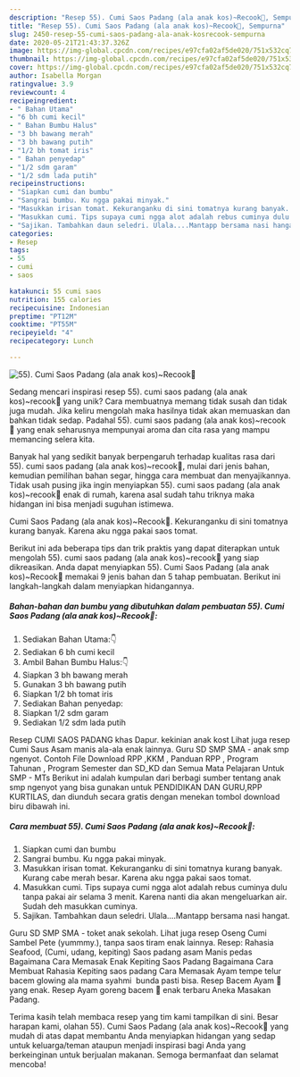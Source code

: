 ```yaml
---
description: "Resep 55). Cumi Saos Padang (ala anak kos)~Recook🦑, Sempurna"
title: "Resep 55). Cumi Saos Padang (ala anak kos)~Recook🦑, Sempurna"
slug: 2450-resep-55-cumi-saos-padang-ala-anak-kosrecook-sempurna
date: 2020-05-21T21:43:37.326Z
image: https://img-global.cpcdn.com/recipes/e97cfa02af5de020/751x532cq70/55-cumi-saos-padang-ala-anak-kosrecook🦑-foto-resep-utama.jpg
thumbnail: https://img-global.cpcdn.com/recipes/e97cfa02af5de020/751x532cq70/55-cumi-saos-padang-ala-anak-kosrecook🦑-foto-resep-utama.jpg
cover: https://img-global.cpcdn.com/recipes/e97cfa02af5de020/751x532cq70/55-cumi-saos-padang-ala-anak-kosrecook🦑-foto-resep-utama.jpg
author: Isabella Morgan
ratingvalue: 3.9
reviewcount: 4
recipeingredient:
- " Bahan Utama"
- "6 bh cumi kecil"
- " Bahan Bumbu Halus"
- "3 bh bawang merah"
- "3 bh bawang putih"
- "1/2 bh tomat iris"
- " Bahan penyedap"
- "1/2 sdm garam"
- "1/2 sdm lada putih"
recipeinstructions:
- "Siapkan cumi dan bumbu"
- "Sangrai bumbu. Ku ngga pakai minyak."
- "Masukkan irisan tomat. Kekuranganku di sini tomatnya kurang banyak. Kurang cabe merah besar. Karena aku ngga pakai saos tomat."
- "Masukkan cumi. Tips supaya cumi ngga alot adalah rebus cuminya dulu tanpa pakai air selama 3 menit. Karena nanti dia akan mengeluarkan air. Sudah deh masukkan cuminya."
- "Sajikan. Tambahkan daun seledri. Ulala....Mantapp bersama nasi hangat."
categories:
- Resep
tags:
- 55
- cumi
- saos

katakunci: 55 cumi saos 
nutrition: 155 calories
recipecuisine: Indonesian
preptime: "PT12M"
cooktime: "PT55M"
recipeyield: "4"
recipecategory: Lunch

---
```



![55). Cumi Saos Padang (ala anak kos)~Recook🦑](https://img-global.cpcdn.com/recipes/e97cfa02af5de020/751x532cq70/55-cumi-saos-padang-ala-anak-kosrecook🦑-foto-resep-utama.jpg)

Sedang mencari inspirasi resep 55). cumi saos padang (ala anak kos)~recook🦑 yang unik? Cara membuatnya memang tidak susah dan tidak juga mudah. Jika keliru mengolah maka hasilnya tidak akan memuaskan dan bahkan tidak sedap. Padahal 55). cumi saos padang (ala anak kos)~recook🦑 yang enak seharusnya mempunyai aroma dan cita rasa yang mampu memancing selera kita.

Banyak hal yang sedikit banyak berpengaruh terhadap kualitas rasa dari 55). cumi saos padang (ala anak kos)~recook🦑, mulai dari jenis bahan, kemudian pemilihan bahan segar, hingga cara membuat dan menyajikannya. Tidak usah pusing jika ingin menyiapkan 55). cumi saos padang (ala anak kos)~recook🦑 enak di rumah, karena asal sudah tahu triknya maka hidangan ini bisa menjadi suguhan istimewa.

Cumi Saos Padang (ala anak kos)~Recook🦑. Kekuranganku di sini tomatnya kurang banyak. Karena aku ngga pakai saos tomat.


Berikut ini ada beberapa tips dan trik praktis yang dapat diterapkan untuk mengolah 55). cumi saos padang (ala anak kos)~recook🦑 yang siap dikreasikan. Anda dapat menyiapkan 55). Cumi Saos Padang (ala anak kos)~Recook🦑 memakai 9 jenis bahan dan 5 tahap pembuatan. Berikut ini langkah-langkah dalam menyiapkan hidangannya.

<!--inarticleads1-->

##### Bahan-bahan dan bumbu yang dibutuhkan dalam pembuatan 55). Cumi Saos Padang (ala anak kos)~Recook🦑:

1. Sediakan  Bahan Utama:👇
1. Sediakan 6 bh cumi kecil
1. Ambil  Bahan Bumbu Halus:👇
1. Siapkan 3 bh bawang merah
1. Gunakan 3 bh bawang putih
1. Siapkan 1/2 bh tomat iris
1. Sediakan  Bahan penyedap:
1. Siapkan 1/2 sdm garam
1. Sediakan 1/2 sdm lada putih


Resep CUMI SAOS PADANG khas Dapur. kekinian anak kost Lihat juga resep Cumi Saus Asam manis ala-ala enak lainnya. Guru SD SMP SMA - anak smp ngenyot. Contoh File Download RPP ,KKM , Panduan RPP , Program Tahunan , Program Semester dan SD_KD dan Semua Mata Pelajaran Untuk SMP - MTs Berikut ini adalah kumpulan dari berbagi sumber tentang anak smp ngenyot yang bisa gunakan untuk PENDIDIKAN DAN GURU,RPP KURTILAS, dan diunduh secara gratis dengan menekan tombol download biru dibawah ini. 

<!--inarticleads2-->

##### Cara membuat 55). Cumi Saos Padang (ala anak kos)~Recook🦑:

1. Siapkan cumi dan bumbu
1. Sangrai bumbu. Ku ngga pakai minyak.
1. Masukkan irisan tomat. Kekuranganku di sini tomatnya kurang banyak. Kurang cabe merah besar. Karena aku ngga pakai saos tomat.
1. Masukkan cumi. Tips supaya cumi ngga alot adalah rebus cuminya dulu tanpa pakai air selama 3 menit. Karena nanti dia akan mengeluarkan air. Sudah deh masukkan cuminya.
1. Sajikan. Tambahkan daun seledri. Ulala....Mantapp bersama nasi hangat.


Guru SD SMP SMA - toket anak sekolah. Lihat juga resep Oseng Cumi Sambel Pete (yummmy.), tanpa saos tiram enak lainnya. Resep: Rahasia Seafood, (Cumi, udang, kepiting) Saos padang asam Manis pedas Bagaimana Cara Memasak Enak Kepiting Saos Padang Bagaimana Cara Membuat Rahasia Kepiting saos padang Cara Memasak Ayam tempe telur bacem glowing ala mama syahmi ️ bunda pasti bisa. Resep Bacem Ayam 🍮 yang enak. Resep Ayam goreng bacem 🍮 enak terbaru Aneka Masakan Padang. 

Terima kasih telah membaca resep yang tim kami tampilkan di sini. Besar harapan kami, olahan 55). Cumi Saos Padang (ala anak kos)~Recook🦑 yang mudah di atas dapat membantu Anda menyiapkan hidangan yang sedap untuk keluarga/teman ataupun menjadi inspirasi bagi Anda yang berkeinginan untuk berjualan makanan. Semoga bermanfaat dan selamat mencoba!
